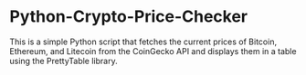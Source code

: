 # Python-Crypto-Price-Checker
This is a simple Python script that fetches the current prices of Bitcoin, Ethereum, and Litecoin from the CoinGecko API and displays them in a table using the PrettyTable library. 
